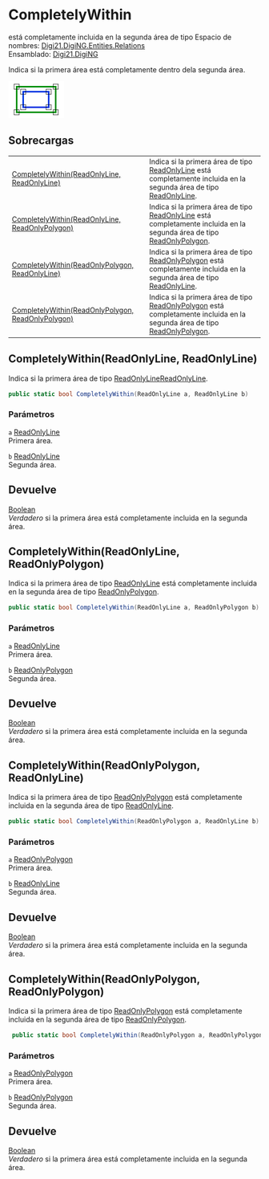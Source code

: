 # CompletelyWithin

 está completamente incluida en la segunda área de tipo Espacio de nombres: [Digi21.DigiNG.Entities.Relations](../../../)  
Ensamblado: [Digi21.DigiNG](../../../../)

Indica si la primera área está completamente dentro dela segunda área.

![&#xC1;rea completamente dentro de &#xE1;rea](../../../../../../../../../.gitbook/assets/areaincluyearea.png)

## Sobrecargas

|  |  |
| :--- | :--- |
| [CompletelyWithin\(ReadOnlyLine, ReadOnlyLine\)](completelywithin.md#completelywithin-readonlyline-readonlyline) | Indica si la primera área de tipo [ReadOnlyLine](../../../../digi21.diging.entities/clases/readonlyline/) está completamente incluida en la segunda área de tipo [ReadOnlyLine](../../../../digi21.diging.entities/clases/readonlyline/). |
| [CompletelyWithin\(ReadOnlyLine, ReadOnlyPolygon\)](completelywithin.md#completelywithin-readonlyline-readonlypolygon) | Indica si la primera área de tipo [ReadOnlyLine](../../../../digi21.diging.entities/clases/readonlyline/) está completamente incluida en la segunda área de tipo [ReadOnlyPolygon](../../../../digi21.diging.entities/clases/readonlypolygon/). |
| [CompletelyWithin\(ReadOnlyPolygon, ReadOnlyLine\)](completelywithin.md#completelywithin-readonlypolygon-readonlyline) | Indica si la primera área de tipo [ReadOnlyPolygon](../../../../digi21.diging.entities/clases/readonlypolygon/) está completamente incluida en la segunda área de tipo [ReadOnlyLine](../../../../digi21.diging.entities/clases/readonlyline/). |
| [CompletelyWithin\(ReadOnlyPolygon, ReadOnlyPolygon\)](completelywithin.md#completelywithin-readonlypolygon-readonlypolygon) | Indica si la primera área de tipo [ReadOnlyPolygon](../../../../digi21.diging.entities/clases/readonlypolygon/) está completamente incluida en la segunda área de tipo [ReadOnlyPolygon](../../../../digi21.diging.entities/clases/readonlypolygon/). |

## CompletelyWithin\(ReadOnlyLine, ReadOnlyLine\)

Indica si la primera área de tipo [ReadOnlyLine](../../../../digi21.diging.entities/clases/readonlyline/)[ReadOnlyLine](../../../../digi21.diging.entities/clases/readonlyline/).

```csharp
public static bool CompletelyWithin(ReadOnlyLine a, ReadOnlyLine b)
```

### Parámetros

`a` [ReadOnlyLine](../../../../digi21.diging.entities/clases/readonlyline/)  
Primera área.

`b` [ReadOnlyLine](../../../../digi21.diging.entities/clases/readonlyline/)  
Segunda área.

## Devuelve

[Boolean](https://docs.microsoft.com/en-us/dotnet/api/system.boolean?view=net-5.0)  
_Verdadero_ si la primera área está completamente incluida en la segunda área.

## CompletelyWithin\(ReadOnlyLine, ReadOnlyPolygon\)

Indica si la primera área de tipo [ReadOnlyLine](../../../../digi21.diging.entities/clases/readonlyline/) está completamente incluida en la segunda área de tipo [ReadOnlyPolygon](../../../../digi21.diging.entities/clases/readonlypolygon/).

```csharp
public static bool CompletelyWithin(ReadOnlyLine a, ReadOnlyPolygon b)
```

### Parámetros

`a` [ReadOnlyLine](../../../../digi21.diging.entities/clases/readonlyline/)  
Primera área.

`b` [ReadOnlyPolygon](../../../../digi21.diging.entities/clases/readonlypolygon/)  
Segunda área.

## Devuelve

[Boolean](https://docs.microsoft.com/en-us/dotnet/api/system.boolean?view=net-5.0)  
_Verdadero_ si la primera área está completamente incluida en la segunda área.

## CompletelyWithin\(ReadOnlyPolygon, ReadOnlyLine\)

Indica si la primera área de tipo [ReadOnlyPolygon](../../../../digi21.diging.entities/clases/readonlypolygon/) está completamente incluida en la segunda área de tipo [ReadOnlyLine](../../../../digi21.diging.entities/clases/readonlyline/).

```csharp
public static bool CompletelyWithin(ReadOnlyPolygon a, ReadOnlyLine b)
```

### Parámetros

`a` [ReadOnlyPolygon](../../../../digi21.diging.entities/clases/readonlypolygon/)  
Primera área.

`b` [ReadOnlyLine](../../../../digi21.diging.entities/clases/readonlyline/)  
Segunda área.

## Devuelve

[Boolean](https://docs.microsoft.com/en-us/dotnet/api/system.boolean?view=net-5.0)  
_Verdadero_ si la primera área está completamente incluida en la segunda área.

## CompletelyWithin\(ReadOnlyPolygon, ReadOnlyPolygon\)

Indica si la primera área de tipo [ReadOnlyPolygon](../../../../digi21.diging.entities/clases/readonlypolygon/) está completamente incluida en la segunda área de tipo [ReadOnlyPolygon](../../../../digi21.diging.entities/clases/readonlypolygon/).

```csharp
 public static bool CompletelyWithin(ReadOnlyPolygon a, ReadOnlyPolygon b)
```

### Parámetros

`a` [ReadOnlyPolygon](../../../../digi21.diging.entities/clases/readonlypolygon/)  
Primera área.

`b` [ReadOnlyPolygon](../../../../digi21.diging.entities/clases/readonlypolygon/)  
Segunda área.

## Devuelve

[Boolean](https://docs.microsoft.com/en-us/dotnet/api/system.boolean?view=net-5.0)  
_Verdadero_ si la primera área está completamente incluida en la segunda área.

